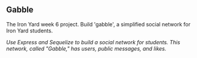 ## Gabble
The Iron Yard week 6 project.  Build 'gabble', a simplified social network for Iron Yard students.


_Use Express and Sequelize to build a social network for students. This network, called "Gabble," has users, public messages, and likes._
